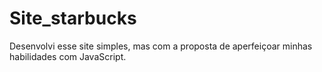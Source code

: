 # Site_starbucks
Desenvolvi esse site simples, mas com a proposta de aperfeiçoar minhas habilidades com JavaScript.
